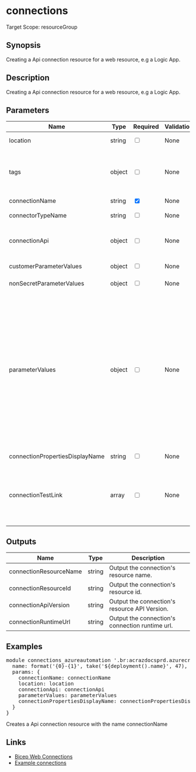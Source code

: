 # connections

Target Scope: resourceGroup

## Synopsis
Creating a Api connection resource for a web resource, e.g a Logic App.

## Description
Creating a Api connection resource for a web resource, e.g a Logic App.

## Parameters
| Name | Type | Required | Validation | Default value | Description |
| -- |  -- | -- | -- | -- | -- |
| location | string | <input type="checkbox"> | None | <pre>resourceGroup().location</pre> | Specifies the Azure location where the resource should be created. Defaults to the resourcegroup location. |
| tags | object | <input type="checkbox"> | None | <pre>{}</pre> | The tags to apply to this resource. This is an object with key/value pairs.<br>Example:<br>{<br>&nbsp;&nbsp;&nbsp;FirstTag: myvalue<br>&nbsp;&nbsp;&nbsp;SecondTag: another value<br>} |
| connectionName | string | <input type="checkbox" checked> | None | <pre></pre> | The name of the Api connection to upsert. |
| connectorTypeName | string | <input type="checkbox"> | None | <pre>'azureautomation'</pre> | Example:<br>'sql' |
| connectionApi | object | <input type="checkbox"> | None | <pre>{<br>  id: '/subscriptions/&#36;{subscription().subscriptionId}/providers/Microsoft.Web/locations/westeurope/managedApis/&#36;{connectorTypeName}'<br>}</pre> | Example:<br>{<br>&nbsp;&nbsp;&nbsp;id: '&#36;{subscription().id}/providers/Microsoft.Web/locations/&#36;{location}/managedApis/azureblob'<br>} |
| customerParameterValues | object | <input type="checkbox"> | None | <pre>{}</pre> | Dictionary of custom parameter values. |
| nonSecretParameterValues | object | <input type="checkbox"> | None | <pre>{}</pre> | Object of non secret parameter values you can set. |
| parameterValues | object | <input type="checkbox"> | None | <pre>{}</pre> | Parameter value object to (pre-)authorize/consent the Api Connection resource. If you use a managed identity, you should also allow the logic app managed identity to access that connection.<br>Example:<br>{<br>&nbsp;&nbsp;&nbsp;'token:clientId': authorizingSPClientId<br>&nbsp;&nbsp;&nbsp;'token:clientSecret': authorizingSPClientSecret<br>&nbsp;&nbsp;&nbsp;'token:TenantId': subscription().tenantId<br>&nbsp;&nbsp;&nbsp;'token:grantType': 'client_credentials'<br>&nbsp;&nbsp;&nbsp;'token:resourceUri': environment().authentication.audiences[0]<br>},<br>{<br>&nbsp;&nbsp;&nbsp;'server': 'server'<br>&nbsp;&nbsp;&nbsp;'database: 'database'<br>&nbsp;&nbsp;&nbsp;'authType': 'basic'<br>&nbsp;&nbsp;&nbsp;'username': 'username'<br>&nbsp;&nbsp;&nbsp;'password': 'password'<br>},<br>{<br>&nbsp;&nbsp;&nbsp;accountName: storageAccountName<br>&nbsp;&nbsp;&nbsp;accessKey: listKeys(storageAccountId, '2019-04-01').keys[0].value<br>} |
| connectionPropertiesDisplayName | string | <input type="checkbox"> | None | <pre>'Azure Automation'</pre> | Displayname in the connection properties. |
| connectionTestLink | array | <input type="checkbox"> | None | <pre>[]</pre> | Method and uri for the ApiConnectionTestLink to test connectivity.<br>Example:<br>{<br>requestUri: uri('&#36;{environment().resourceManager}', 'subscriptions/&#36;{subscription().subscriptionId}/resourceGroups/&#36;{resourceGroup().name}/providers/Microsoft.Web/connections/&#36;{connectionName}/extensions/proxy/testconnection?api-version=2018-07-01-preview')<br>method: 'get'<br>} |
## Outputs
| Name | Type | Description |
| -- |  -- | -- |
| connectionResourceName | string | Output the connection\'s resource name. |
| connectionResourceId | string | Output the connection\'s resource id. |
| connectionApiVersion | string | Output the connection\'s resource API Version. |
| connectionRuntimeUrl | string | Output the connection\'s connection runtime url. |
## Examples
<pre>
module connections_azureautomation '.br:acrazdocsprd.azurecr.io/web/connections:latest' = {
  name: format('{0}-{1}', take('${deployment().name}', 47), 'connazautomation')
  params: {
    connectionName: connectionName
    location: location
    connectionApi: connectionApi
    parameterValues: parameterValues
    connectionPropertiesDisplayName: connectionPropertiesDisplayName
  }
}
</pre>
<p>Creates a Api connection resource with the name connectionName</p>

## Links
- [Bicep Web Connections](https://learn.microsoft.com/en-us/azure/templates/microsoft.web/connections?pivots=deployment-language-bicep)<br>
- [Example connections](https://developercommunity.visualstudio.com/t/connections-for-logic-app-deployed-with-arm-templa/1376770)


